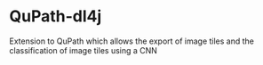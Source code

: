 # QuPath-dl4j
Extension to QuPath which allows the export of image tiles and the classification of image tiles using a CNN
